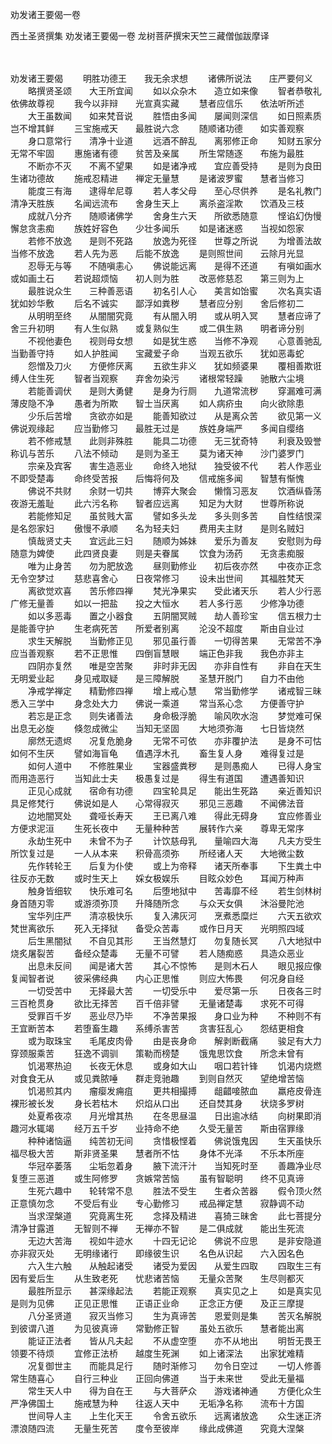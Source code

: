 劝发诸王要偈一卷


西土圣贤撰集
劝发诸王要偈一卷
龙树菩萨撰宋天竺三藏僧伽跋摩译


　　

劝发诸王要偈
　　明胜功德王　　我无余求想
　　诸佛所说法　　庄严要何义
　　略撰贤圣颂　　大王所宜闻
　　如以众杂木　　造立如来像
　　智者恭敬礼　　依佛故尊视
　　我今以非辩　　光宣真实藏
　　慧者应信乐　　依法听所述
　　大王虽数闻　　如来梵音说
　　胜悟由多闻　　屡闻则深信
　　如日照素质　　岂不增其鲜
　　三宝施戒天　　最胜说六念
　　随顺诸功德　　如实善观察
　　身口意常行　　清净十业道
　　远酒不醉乱　　离邪修正命
　　知财五家分　　无常不牢固
　　惠施诸有德　　贫苦及亲属
　　所生常随逐　　布施为最胜
　　不断亦不灭　　不离不望果
　　如是诸净戒　　宜应善受持
　　是则为良田　　生诸功德故
　　施戒忍精进　　禅定无量慧
　　是诸波罗蜜　　慧者当修习
　　能度三有海　　逮得牟尼尊
　　若人孝父母　　至心尽供养
　　是名礼教门　　清净天胜族
　　名闻远流布　　舍身生天上
　　离杀盗淫欺　　饮酒及三枝
　　成就八分齐　　随顺诸佛学
　　舍身生六天　　所欲悉随意
　　悭谄幻伪慢　　懈怠贪恚痴
　　族姓好容色　　少壮多闻乐
　　如是诸迷惑　　当视如怨家
　　若修不放逸　　是则不死路
　　放逸为死径　　世尊之所说
　　为增善法故　　当修不放逸
　　若人先为恶　　后能不放逸
　　是则照世间　　云除月光显
　　忍辱无与等　　不随嗔恚心
　　佛说能远离　　是得不还道
　　有嗔如画水　　或如画土石
　　若说超烦恼　　初人则为胜
　　改恶修慈忍　　第三则为上
　　最胜说众生　　三种善恶语
　　初名引人心　　美言如饴蜜
　　次名真实语　　犹如妙华敷
　　后名不诚实　　鄙浮如粪秽
　　慧者应分别　　舍后修初二
　　从明明至终　　从闇闇究竟
　　有从闇入明　　或从明入冥
　　慧者应谛了　　舍三升初明
　　有人生似熟　　或复熟似生
　　或二俱生熟　　明者谛分别
　　不视他妻色　　视则母女想
　　如是犹生惑　　当修不净观
　　心意善驰乱　　当勤善守持
　　如人护胜闻　　宝藏爱子命
　　当观五欲乐　　犹如恶毒蛇
　　怨憎及刀火　　方便修厌离
　　五欲生非义　　犹如频婆果
　　覆相善欺诳　　缚人住生死
　　智者当观察　　弃舍勿染污
　　诸根常轻躁　　驰散六尘境
　　若能善调伏　　是则大勇健
　　是身为行厕　　九道常流秽
　　穿漏难可满　　薄皮隐不净
　　愚者为所欺　　智士当厌离
　　如人病疥虫　　向火欲除患
　　少乐后苦增　　贪欲亦如是
　　能善知欲过　　从是离众苦
　　欲见第一义　　佛说观缘起
　　应当勤修习　　最胜无过是
　　族姓身端严　　多闻自缨络
　　若不修戒慧　　此则非殊胜
　　能具二功德　　无三犹奇特
　　利衰及毁誉　　称讥与苦乐
　　八法不倾动　　是则为圣王
　　莫为诸天神　　沙门婆罗门
　　宗亲及宾客　　害生造恶业
　　命终入地狱　　独受彼不代
　　若人作恶业　　不即受楚毒
　　命终受苦报　　后悔将何及
　　信戒施多闻　　智慧有惭愧
　　佛说不共财　　余财一切共
　　博弈大聚会　　懒惰习恶友
　　饮酒纵昏荡　　夜游无羞耻
　　此六污名称　　智者应远离
　　知足为大财　　世尊所称说
　　若能修知足　　虽贫贱大富
　　譬如多头龙　　多头则多苦
　　自性结恨深　　是名怨家妇
　　傲慢不承顺　　名为轻夫妇
　　费用夫主财　　是则名贼妇
　　慎哉贤丈夫　　宜远此三妇
　　随顺为姊妹　　爱乐为善友
　　安慰则为母　　随意为婢使
　　此四贤良妻　　则是夫眷属
　　饮食为汤药　　无贪恚痴服
　　唯为止身苦　　勿为肥放逸
　　昼则勤修业　　初后夜亦然
　　中夜亦正念　　无令空梦过
　　慈悲喜舍心　　日夜常修习
　　设未出世间　　其福胜梵天
　　离欲觉欢喜　　苦乐修四禅
　　梵光净果实　　受此诸天乐
　　若人少行恶　　广修无量善
　　如以一把盐　　投之大恒水
　　若人多行恶　　少修净功德
　　如以多恶毒　　置之小器食
　　五阴闇冥贼　　劫人善珍宝
　　信五根力士　　是能善守护
　　生老病死苦　　所爱者别离
　　沦没不超度　　斯由自业过
　　求生天解脱　　当勤修正见
　　邪见虽行善　　一切得苦果
　　无常苦不净　　应当善观察
　　若不正思惟　　四倒盲慧眼
　　端正色非我　　我色亦非主
　　四阴亦复然　　唯是空苦聚
　　非时非无因　　亦非自性有
　　非自在天生　　无明爱业起
　　身见戒取疑　　是三障解脱
　　圣慧开脱门　　自力不由他
　　净戒学禅定　　精勤修四禅
　　增上戒心慧　　常当勤修学
　　诸戒智三昧　　悉入三学中
　　身念处大力　　佛说一乘道
　　常当系心念　　方便善守护
　　若忘是正念　　则失诸善法
　　身命极浮脆　　喻风吹水泡
　　梦觉难可保　　出息无必旋
　　倏忽成微尘　　当知无坚固
　　大地须弥海　　七日皆烧然
　　廓然无遗烬　　况复危脆身
　　无常不可依　　亦非覆护法
　　是身不可怙　　如何不生厌
　　譬如海盲龟　　值遇浮木孔
　　畜生复人身　　难得复过是
　　如何人道中　　不修胜果业
　　宝器盛粪秽　　是则愚痴人
　　已得人身宝　　而用造恶行
　　当知此士夫　　极愚复过是
　　得生有道国　　遭遇善知识
　　正见心成就　　宿命有功德
　　四宝轮具足　　能出生死路
　　亲近善知识　　具足修梵行
　　佛说如是人　　心常得寂灭
　　邪见三恶趣　　不闻佛法音
　　边地闇冥处　　聋哑长寿天
　　王已离八难　　得此无碍身
　　宜应修善业　　方便求泥洹
　　生死长夜中　　无量种种苦
　　展转作六亲　　尊卑无常序
　　永劫生死中　　未曾不为子
　　计饮慈母乳　　量喻四大海
　　凡夫方受生　　所饮复过是
　　一人从本来　　积骨高须弥
　　所经诸人天　　大地微尘数
　　先作转轮王　　后复为仆使
　　或上为帝释　　诸天所奉事
　　下生粪土中　　往反亦无数
　　或时生天上　　婇女极娱乐
　　目眩众妙色　　耳闻万种声
　　触身皆细软　　快乐难可名
　　后堕地狱中　　苦毒靡不经
　　若生剑林树　　身首随刃零
　　或游须弥顶　　升降随所念
　　与众天女俱　　沐浴曼陀池
　　宝华列庄严　　清凉极快乐
　　复入沸灰河　　烹煮悉糜烂
　　六天五欲欢　　梵世离欲乐
　　死入无择狱　　备受众苦毒
　　或作日月天　　光明照四域
　　后生黑闇狱　　不自见其形
　　王当然慧灯　　勿复随长冥
　　八大地狱中　　烧炙屠裂苦
　　备经众楚毒　　无量不可譬
　　若人随痴惑　　具造众恶业
　　出息未反间　　闻是诸大苦
　　其心不惊怖　　是则木石人
　　眼见报应像　　复闻智者说
　　彼采佛经典　　内心正思惟
　　则应大怖畏　　何况身自经
　　一切受苦中　　无择最大苦
　　一切受乐中　　爱尽第一乐
　　日夜各三时　　三百枪贯身
　　欲比无择苦　　百千倍非譬
　　无量诸楚毒　　求死不可得
　　受罪百千岁　　恶业尽乃毕
　　不净苦果报　　身口业为种
　　不种则不有　　王宜断苦本
　　若堕畜生趣　　系缚杀害苦
　　贪害狂乱心　　怨结更相食
　　或为取珠宝　　毛尾皮肉骨
　　由是丧身命　　解剥断截痛
　　骏足有大力　　穿颈服乘苦
　　狂逸不调驯　　策勒而榜楚
　　饿鬼思饮食　　所念未曾有
　　饥渴寒热迫　　长夜无休息
　　或身如大山　　咽口若针锋
　　饥渴内烧燃　　对食食无从
　　或见粪脓唾　　群走竞驰趣
　　到则自然灭　　望绝增苦恼
　　饥渴煎其内　　瘤瘿发痈疽
　　更共相撮搏　　龃齰唼脓血
　　羸疮皮骨连　　裸形被长发
　　身长若枯木　　炽焰从口出
　　还自焚其身　　状烧多罗树
　　处夏希夜凉　　月光增其热
　　在冬思昼温　　日出逾冰结
　　向树果即消　　趣河水辄竭
　　经万五千岁　　业持命不绝
　　久受无量苦　　斯由宿罪缘
　　种种诸恼逼　　纯苦初无间
　　贪惜极悭着　　佛说饿鬼因
　　生天虽快乐　　福尽极大苦
　　斯非贤圣果　　慧者所不怙
　　身体不光泽　　不乐本所座
　　华冠卒萎落　　尘垢忽着身
　　腋下流汗汁　　当知死时至
　　善趣净业尽　　复堕三恶道
　　或生阿修罗　　贪嫉常苦恼
　　虽有智聪明　　终不见真谛
　　生死六趣中　　轮转常不息
　　胜法不受生　　生者众苦器
　　假令顶火然　　正意慎勿念
　　不受后有业　　专心勤修习
　　戒品禅定慧　　寂静调不动
　　当求涅槃道　　究竟离生死
　　念择及精进　　喜猗三昧舍
　　此七菩提分　　清净甘露道
　　无智则不禅　　无禅亦不智
　　是二俱成就　　能出生死流
　　无边大苦海　　视如牛迹水
　　十四无记论　　佛说不应思
　　是非安隐道　　亦非寂灭处
　　无明缘诸行　　即缘彼生识
　　名色从识起　　六入因名色
　　六入生六触　　从触起诸受
　　诸受为爱因　　从爱生四取
　　四取生三有　　因有爱后生
　　从生致老死　　忧悲诸苦恼
　　无量众苦聚　　生尽则都灭
　　最胜所显示　　甚深缘起法
　　若能正观察　　真实见之上
　　如是真实见　　是则为见佛
　　正见正思惟　　正语正业命
　　正念正方便　　及正三摩提
　　八分圣贤道　　寂灭当修习
　　生为真谛苦　　恩爱则是集
　　苦灭名解脱　　到彼谓八道
　　为见彼真谛　　常勤修正智
　　虽处五欲乐　　慧者能出离
　　能证正法者　　皆从凡夫起
　　不从虚空堕　　亦不从地出
　　明哲无畏王　　领要不待烦
　　宜修正法桥　　越度生死渊
　　如上诸深法　　出家犹难精
　　况复御世主　　而能具足行
　　随时渐修习　　勿令日空过
　　一切人修善　　常生随喜心
　　自行三种业　　正回向佛道
　　当于未来世　　受此无量福
　　常生天人中　　得为自在王
　　与大菩萨众　　游戏诸神通
　　方便化众生　　严净佛国土
　　施戒慧为种　　往返人天中
　　无垢净名称　　流布十方国
　　世间导人主　　上生化天王
　　令舍五欲乐　　远离诸放逸
　　众生迷正济　　漂浪随四流
　　无量生死苦　　度令至彼岸
　　缘此成佛道　　究竟大涅槃


